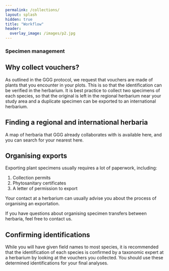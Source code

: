 ```yaml
---
permalink: /collections/
layout: splash
hidden: true
title: "Workflow"
header:
  overlay_image: /images/p2.jpg
---
```


### Specimen management

## Why collect vouchers?

As outlined in the GGG protocol, we request that vouchers are made of plants that you encounter in your plots. This is so that the identification can be verified in the herbarium. It is best practice to collect two specimens of each species, so that the original is left in the regional herbarium near your study area and a duplicate specimen can be exported to an international herbarium.

## Finding a regional and international herbaria

A map of herbaria that GGG already collaborates with is available here, and you can search for your nearest here.

## Organising exports 

Exporting plant specimens usually requires a lot of paperwork, including:
1. Collection permits
2. Phytosanitary certificates
3. A letter of permission to export

Your contact at a herbarium can usually advise you about the process of organising an exportation. 

If you have questions about organising specimen transfers between herbaria, feel free to contact us.


## Confirming identifications

While you will have given field names to most species, it is recommended that the identification of each species is confirmed by a taxonomic expert at a herbarium by looking at the vouchers you collected. You should use these determined identifications for your final analyses.
